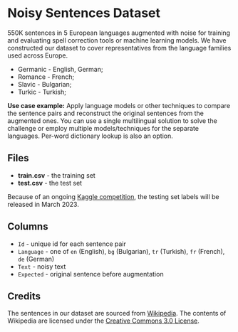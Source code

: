 # Noisy Sentences Dataset
550K sentences in 5 European languages augmented with noise for training and evaluating spell correction tools or machine learning models. We have constructed our dataset to cover representatives from the language families used across Europe.
- Germanic - English, German;
- Romance - French;
- Slavic - Bulgarian;
- Turkic - Turkish;

**Use case example:** Apply language models or other techniques to compare the sentence pairs and reconstruct the original sentences from the augmented ones. You can use a single multilingual solution to solve the challenge or employ multiple models/techniques for the separate languages. Per-word dictionary lookup is also an option.

## Files

*   **train.csv** - the training set
*   **test.csv** - the test set

Because of an ongoing [Kaggle competition](https://www.kaggle.com/competitions/ml-olympiad-multilingual-spell-correction/), the testing set labels will be released in March 2023.

## Columns

*   `Id` - unique id for each sentence pair
*   `Language` - one of `en` (English), `bg` (Bulgarian), `tr` (Turkish), `fr` (French), `de` (German)
*   `Text` - noisy text
*   `Expected` - original sentence before augmentation

## Credits
The sentences in our dataset are sourced from [Wikipedia](https://en.wikipedia.org/wiki/Main_Page). The contents of Wikipedia are licensed under the [Creative Commons 3.0 License](https://en.wikipedia.org/wiki/Wikipedia:Text_of_the_Creative_Commons_Attribution-ShareAlike_3.0_Unported_License).
